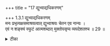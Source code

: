 +++
title = "17 द्युभ्वाद्यधिकरणम्"

+++
1.3.1 द्युभ्वाद्यधिकरणम्  
मनः प्रभृत्यक्षसमाश्रयत्वात् द्युभ्वाश्रयः चेतन एव नान्यः ।  
एवं न शङ्क्यं स्फुटं आत्मशब्दात् मुक्तोपसृप्य व्यपदेशतश्च ॥ 29 ॥

<details><summary>टीका</summary>

1.3.1 द्युभ्वाद्यधिकरणम् It is argued that in the मुण्डक text (II.ii.5) 'In Him heaven the earth, and the sky are woven, as also the mind with all the senses; know that Self', the word 'Self' which is said to be the substratum of heaven etc., is the individual soul only as the latter alone is the locus of mind with all the senses. This argument is not sound in view of the fact that the word Self unqualified by any term represents Brahman1 only. Further it is said that the knower of this self attains liberation2. Notes : 1. See मुण्ड् Up. II, ii.7. Brahman may be described as the abode of mind, etc. Vide : महानारायणोपनिषद् XIII. viii. 12. 2. मुण्ड् Up., III.i.3.
</details>

